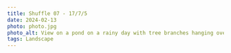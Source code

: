 ```yaml
---
title: Shuffle 07 - 17/7/5
date: 2024-02-13
photo: photo.jpg
photo_alt: View on a pond on a rainy day with tree branches hanging over it
tags: Landscape
---
```

